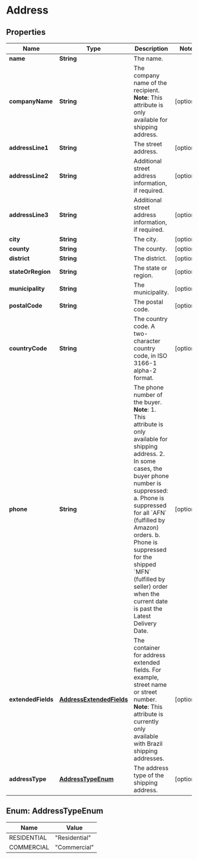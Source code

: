 
# Address

## Properties
Name | Type | Description | Notes
------------ | ------------- | ------------- | -------------
**name** | **String** | The name. | 
**companyName** | **String** | The company name of the recipient.  **Note**: This attribute is only available for shipping address. |  [optional]
**addressLine1** | **String** | The street address. |  [optional]
**addressLine2** | **String** | Additional street address information, if required. |  [optional]
**addressLine3** | **String** | Additional street address information, if required. |  [optional]
**city** | **String** | The city. |  [optional]
**county** | **String** | The county. |  [optional]
**district** | **String** | The district. |  [optional]
**stateOrRegion** | **String** | The state or region. |  [optional]
**municipality** | **String** | The municipality. |  [optional]
**postalCode** | **String** | The postal code. |  [optional]
**countryCode** | **String** | The country code. A two-character country code, in ISO 3166-1 alpha-2 format. |  [optional]
**phone** | **String** | The phone number of the buyer.  **Note**:  1. This attribute is only available for shipping address. 2. In some cases, the buyer phone number is suppressed:  a. Phone is suppressed for all &#x60;AFN&#x60; (fulfilled by Amazon) orders. b. Phone is suppressed for the shipped &#x60;MFN&#x60; (fulfilled by seller) order when the current date is past the Latest Delivery Date. |  [optional]
**extendedFields** | [**AddressExtendedFields**](AddressExtendedFields.md) | The container for address extended fields. For example, street name or street number.   **Note**: This attribute is currently only available with Brazil shipping addresses. |  [optional]
**addressType** | [**AddressTypeEnum**](#AddressTypeEnum) | The address type of the shipping address. |  [optional]


<a name="AddressTypeEnum"></a>
## Enum: AddressTypeEnum
Name | Value
---- | -----
RESIDENTIAL | &quot;Residential&quot;
COMMERCIAL | &quot;Commercial&quot;



